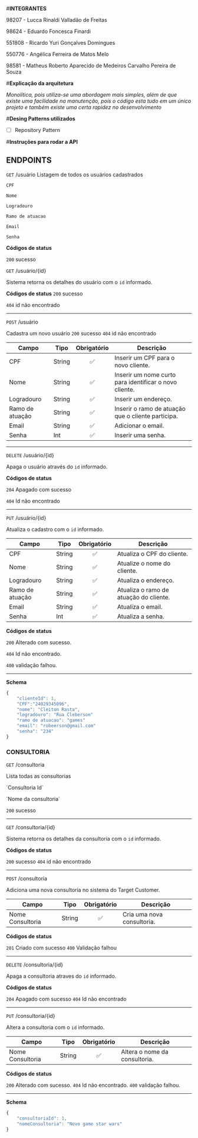#**INTEGRANTES**

98207 - Lucca Rinaldi Valladão de Freitas

98624 - Eduardo Foncesca Finardi

551808 - Ricardo Yuri Gonçalves Domingues

550776 - Angélica Ferreira de Matos Melo

98581 - Matheus Roberto Aparecido de Medeiros Carvalho Pereira de Souza

#**Explicação da arquitetura**

*Monolítica, pois utiliza-se uma abordagem mais simples, além de que existe uma facilidade na manutenção, pois o código esta tudo em um único projeto e também existe uma certa rapidez no desenvolvimento*

#**Desing Patterns utilizados**

- [ ] Repository Pattern

#**Instruções para rodar a API**

## ENDPOINTS

`GET` /usuário
Listagem de todos os usuários cadastrados

`CPF`

`Nome`

`Logradouro`

`Ramo de atuacao`

`Email`

`Senha`

**Códigos de status**

`200` sucesso

`GET` /usuário/{id}

Sistema retorna os detalhes do usuário com o `id` informado.

**Códigos de status**
`200` sucesso

`404` id não encontrado

---

`POST` /usuário

Cadastra um novo usuário
`200` sucesso
`404` id não encontrado

| Campo | Tipo | Obrigatório | Descrição
|-------|------|:-------------:|-----------
|CPF|String|✅|Inserir um CPF para o novo cliente.
|Nome|String|✅|Inserir um nome curto para identificar o novo cliente.
|Logradouro|String|✅|Inserir um endereço.
|Ramo de atuação|String|✅|Inserir o ramo de atuação que o cliente participa.
|Email|String|✅|Adicionar o email.
|Senha|Int|✅|Inserir uma senha.
---
`DELETE` /usuário/{id}

Apaga o usuário através do `id` informado.

**Códigos de status**

`204` Apagado com sucesso

`404` Id não encontrado 

---

`PUT` /usuário/{id} 

Atualiza o cadastro com o `id` informado.

| Campo | Tipo | Obrigatório | Descrição
|-------|------|:-------------:|-----------
|CPF|String|✅|Atualiza o CPF do cliente.
|Nome|String|✅|Atualize o nome do cliente.
|Logradouro|String|✅|Atualiza o endereço.
|Ramo de atuação|String|✅|Atualiza o ramo de atuação do cliente.
|Email|String|✅|Atualiza o email.
|Senha|Int|✅|Atualiza a senha.

**Códigos de status**

`200` Alterado com sucesso.

`404` Id não encontrado.

`400` validação falhou.

---

**Schema**

```js
{
    "clienteId": 1,
    "CPF":"24029345096",
    "nome": "Cleiton Rasta",
    "logradouro": "Rua Cleberson"
    "ramo de atuacao": "games"
    "email": "robeerson@gmail.com"
    "senha": "234"
}
```

### CONSULTORIA

`GET` /consultoria

Lista todas as consultorias

´Consultoria Id´

´Nome da consultoria´

`200` sucesso

---

`GET` /consultoria/{id}

Sistema retorna os detalhes da consultoria com o `id` informado.

**Códigos de status**

`200` sucesso
`404` id não encontrado

---
`POST` /consultoria

Adiciona uma nova consultoria no sistema do Target Customer.

| Campo | Tipo | Obrigatório | Descrição
|-------|------|:-------------:|-----------
|Nome Consultoria|String|✅|Cria uma nova consultoria.

**Códigos de status**

`201` Criado com sucesso
`400` Validação falhou

---

`DELETE` /consultoria/{id}

Apaga a consultoria atraves do `id` informado.

**Códigos de status**

`204` Apagado com sucesso
`404` Id não encontrado 

---

`PUT` /consultoria/{id} 

Altera a consultoria com o `id` informado.

| Campo | Tipo | Obrigatório | Descrição
|-------|------|:-------------:|-----------
|Nome Consultoria|String|✅|Altera o nome da consultoria.

**Códigos de status**

`200` Alterado com sucesso.
`404` Id não encontrado.
`400` validação falhou.

---

**Schema**

```js
{
    "consultoriaId": 1,
    "nomeConsultoria": "Novo game star wars"
}
```




